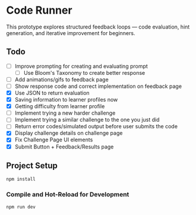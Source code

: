# Code Runner

This prototype explores structured feedback loops — code evaluation, hint generation, and iterative improvement for beginners.

## Todo

- [ ] Improve prompting for creating and evaluating prompt
  - [ ] Use Bloom's Taxonomy to create better response
- [ ] Add animations/gifs to feedback page
- [ ] Show response code and correct implementation on feedback page
- [x] Use JSON to return evaluation
- [x] Saving information to learner profiles now
- [x] Getting difficulty from learner profile
- [ ] Implement trying a new harder challenge
- [ ] Implement trying a similar challenge to the one you just did
- [ ] Return error codes/simulated output before user submits the code
- [x] Display challenge details on challenge page
- [x] Fix Challenge Page UI elements
- [x] Submit Button + Feedback/Results page

## Project Setup

```sh
npm install
```

### Compile and Hot-Reload for Development

```sh
npm run dev
```
